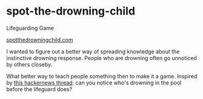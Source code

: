 # spot-the-drowning-child
Lifeguarding Game

[spotthedrowningchild.com](http://spotthedrowningchild.com)

I wanted to figure out a better way of spreading knowledge about the instinctive drowning response. People who are drowning often go unnoticed by others closeby. 

What better way to teach people something then to make it a game. Inspired by [this hackernews thread](https://news.ycombinator.com/item?id=9947237): can you notice who's drowning in the pool before the lifeguard does?
